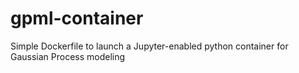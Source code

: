 # gpml-container
Simple Dockerfile to launch a Jupyter-enabled python container for Gaussian Process modeling
